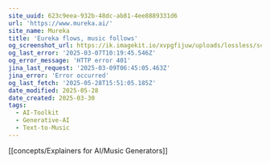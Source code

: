```yaml
---
site_uuid: 623c9eea-932b-48dc-ab81-4ee8889331d6
url: 'https://www.mureka.ai/'
site_name: Mureka
title: 'Eureka flows, music follows'
og_screenshot_url: https://ik.imagekit.io/xvpgfijuw/uploads/lossless/screenshots/20250528_Mureka_og_screenshot_url.png?updatedAt=1748449947165
og_last_error: '2025-03-07T10:19:45.546Z'
og_error_message: 'HTTP error 401'
jina_last_request: '2025-03-09T06:45:05.463Z'
jina_error: 'Error occurred'
og_last_fetch: '2025-05-28T15:51:05.185Z'
date_modified: 2025-05-28
date_created: 2025-03-30
tags:
  - AI-Toolkit
  - Generative-AI
  - Text-to-Music
---
```


[[concepts/Explainers for AI/Music Generators]]